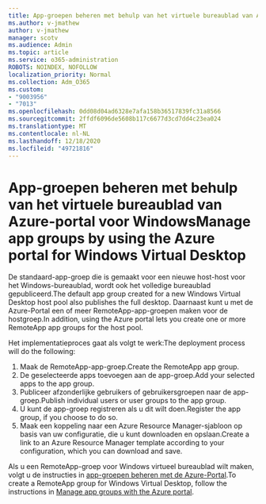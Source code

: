 ```yaml
---
title: App-groepen beheren met behulp van het virtuele bureaublad van Azure-portal voor Windows
ms.author: v-jmathew
author: v-jmathew
manager: scotv
ms.audience: Admin
ms.topic: article
ms.service: o365-administration
ROBOTS: NOINDEX, NOFOLLOW
localization_priority: Normal
ms.collection: Adm_O365
ms.custom:
- "9003956"
- "7013"
ms.openlocfilehash: 0dd08d04ad6328e7afa158b36517839fc31a8566
ms.sourcegitcommit: 2ffdf6096de5608b117c6677d3cd7dd4c23ea024
ms.translationtype: MT
ms.contentlocale: nl-NL
ms.lasthandoff: 12/18/2020
ms.locfileid: "49721816"
---
```

# <a name="manage-app-groups-by-using-the-azure-portal-for-windows-virtual-desktop"></a><span data-ttu-id="3c514-102">App-groepen beheren met behulp van het virtuele bureaublad van Azure-portal voor Windows</span><span class="sxs-lookup"><span data-stu-id="3c514-102">Manage app groups by using the Azure portal for Windows Virtual Desktop</span></span>

<span data-ttu-id="3c514-103">De standaard-app-groep die is gemaakt voor een nieuwe host-host voor het Windows-bureaublad, wordt ook het volledige bureaublad gepubliceerd.</span><span class="sxs-lookup"><span data-stu-id="3c514-103">The default app group created for a new Windows Virtual Desktop host pool also publishes the full desktop.</span></span> <span data-ttu-id="3c514-104">Daarnaast kunt u met de Azure-Portal een of meer RemoteApp-app-groepen maken voor de hostgroep.</span><span class="sxs-lookup"><span data-stu-id="3c514-104">In addition, using the Azure portal lets you create one or more RemoteApp app groups for the host pool.</span></span>

<span data-ttu-id="3c514-105">Het implementatieproces gaat als volgt te werk:</span><span class="sxs-lookup"><span data-stu-id="3c514-105">The deployment process will do the following:</span></span>

1. <span data-ttu-id="3c514-106">Maak de RemoteApp-app-groep.</span><span class="sxs-lookup"><span data-stu-id="3c514-106">Create the RemoteApp app group.</span></span>
2. <span data-ttu-id="3c514-107">De geselecteerde apps toevoegen aan de app-groep.</span><span class="sxs-lookup"><span data-stu-id="3c514-107">Add your selected apps to the app group.</span></span>
3. <span data-ttu-id="3c514-108">Publiceer afzonderlijke gebruikers of gebruikersgroepen naar de app-groep.</span><span class="sxs-lookup"><span data-stu-id="3c514-108">Publish individual users or user groups to the app group.</span></span>
4. <span data-ttu-id="3c514-109">U kunt de app-groep registreren als u dit wilt doen.</span><span class="sxs-lookup"><span data-stu-id="3c514-109">Register the app group, if you choose to do so.</span></span>
5. <span data-ttu-id="3c514-110">Maak een koppeling naar een Azure Resource Manager-sjabloon op basis van uw configuratie, die u kunt downloaden en opslaan.</span><span class="sxs-lookup"><span data-stu-id="3c514-110">Create a link to an Azure Resource Manager template according to your configuration, which you can download and save.</span></span>

<span data-ttu-id="3c514-111">Als u een RemoteApp-groep voor Windows virtueel bureaublad wilt maken, volgt u de instructies in [app-groepen beheren met de Azure-Portal](https://go.microsoft.com/fwlink/?linkid=2129550).</span><span class="sxs-lookup"><span data-stu-id="3c514-111">To create a RemoteApp group for Windows Virtual Desktop, follow the instructions in [Manage app groups with the Azure portal](https://go.microsoft.com/fwlink/?linkid=2129550).</span></span>
